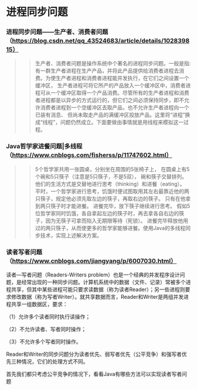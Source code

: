 # 进程同步问题

### 进程同步问题——生产者、消费者问题 （https://blog.csdn.net/qq_43524683/article/details/102839815）
>>生产者、消费者问题是操作系统中个著名的进程同步问题。一般是指: 有一群生产者进程在生产产品，并将此产品提供给消费者进程去消费。为使生产者进程和消费者进程能并发执行，在它们之间设置一个缓冲区， 生产者进程可将它所产的产品放入一个缓冲区中，消费者进程可从一个缓冲区取得一个产品消费。尽管所有的生产者进程和消费者进程都是以异步的方式运行的，但它们之间必须保持同步，即不允许消费者进程到一个空缓冲区去取产品，也不允许生产者进程向一个已装有消息、 但尚未取走产品的满缓冲区投放产品。这里将“进程”换成“线程”，问题仍然成立。下面要做由事情就是用线程来模拟这一过程。

### Java哲学家进餐问题|多线程 （https://www.cnblogs.com/fisherss/p/11747602.html）
>>5个哲学家共用一张圆桌，分别坐在周围的5张椅子上，
在圆桌上有5个碗和5只筷子（注意是5只筷子，不是5双），
碗和筷子交替排列。他们的生活方式是交替地进行思考（thinking）和进餐（eating）。
平时，一个哲学家进行思考，饥饿时便试图取用其左右最靠近他的两只筷子，规定他必须先取左边的筷子，再取右边的筷子。
只有在他拿到两只筷子时才能进餐。
进餐完毕，放下筷子继续进行思考。
假如5位哲学家同时饥饿，各自拿起左边的筷子时，再去拿各自右边的筷子，因为无筷子可拿而陷入无期限等待（死锁）。
进餐完毕释放他用过的两只筷子，从而使更多的哲学家能够进餐。使用Java的多线程同步技术，实现上述解决方案。

### 读者写者问题（https://www.cnblogs.com/jiangyang/p/6007030.html）
读者—写者问题（Readers-Writers problem）也是一个经典的并发程序设计问题，是经常出现的一种同步问题。计算机系统中的数据（文件、记录）常被多个进程共享，但其中某些进程可能只要求读数据（称为读者Reader）；另一些进程则要求修改数据（称为写者Writer）。就共享数据而言，Reader和Writer是两组并发进程共享一组数据区，要求：

（1）允许多个读者同时执行读操作；

（2）不允许读者、写者同时操作；

（3）不允许多个写者同时操作。

Reader和Writer的同步问题分为读者优先、弱写者优先（公平竞争）和强写者优先三种情况，它们的处理方式不同。

首先我们都只考虑公平竞争的情况下，看看Java有哪些方法可以实现读者写者问题
